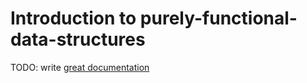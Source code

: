 # Introduction to purely-functional-data-structures

TODO: write [great documentation](http://jacobian.org/writing/great-documentation/what-to-write/)
